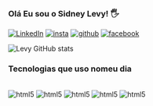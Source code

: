 ### Olá Eu sou o Sidney Levy! 🖐️


[![LinkedIn](https://img.shields.io/badge/LinkedIn-0077B5?style=for-the-badge&logo=linkedin&logoColor=white
)](https://linkedin.com/in/levysantos1297?)
[![insta](https://img.shields.io/badge/Instagram-E4405F?style=for-the-badge&logo=instagram&logoColor=white
)](https://instagram.com/levy_oliveira_1297)
[![github](https://img.shields.io/badge/GitHub-100000?style=for-the-badge&logo=github&logoColor=white
)](https://github.com/sidneylevy)
[![facebook](https://img.shields.io/badge/Facebook-1877F2?style=for-the-badge&logo=facebook&logoColor=white
)](https://m.facebook.com/sidney.oliveira.7906)

![Levy GitHub stats](https://github-readme-stats.vercel.app/api?username=sidneylevy&show_icons=true&theme=tokyonight)

### Tecnologias que uso nomeu dia

<div style="display: inline_block"><br>
    <img olign="center" alt="html5" src="https://img.shields.io/badge/HTML5-E34F26?style=for-the-badge&logo=html5&logoColor=white">
    <img olign="center" alt="html5" src="https://img.shields.io/badge/CSS3-1572B6?style=for-the-badge&logo=css3&logoColor=white">
    <img olign="center" alt="html5" src="https://img.shields.io/badge/JavaScript-F7DF1E?style=for-the-badge&logo=javascript&logoColor=black">
    <img olign="center" alt="html5" src="https://img.shields.io/badge/Python-14354C?style=for-the-badge&logo=python&logoColor=white">
    <img olign="center" alt="html5" src="https://img.shields.io/badge/Wordpress-21759B?style=for-the-badge&logo=wordpress&logoColor=white">
</div><br>


